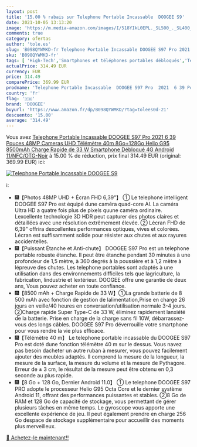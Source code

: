 ```yaml
---
layout: post
title: '15.00 % rabais sur Telephone Portable Incassable  DOOGEE S9'
date: 2021-10-05 13:13:20
image: 'https://m.media-amazon.com/images/I/518YIkL0EPL._SL500_._SL400_.jpg'
comments: true
category: ofertas
author: 'tole.es'
slug: 'B098QYWMKD-fr Telephone Portable Incassable DOOGEE S97 Pro 2021 6 39...'
sku: 'B098QYWMKD-fr'
tags: [ 'High-Tech','Smartphones et téléphones portables débloqués','Téléphones portables et accessoires','doogee', ]
actualPrice: 314.49 EUR
currency: EUR
price: 314.49
comparePrice: 369.99 EUR
prodname: 'Telephone Portable Incassable  DOOGEE S97 Pro  2021  6 39 Pouces  48MP Cameras UHD  Télémètre 40m  8Go+128Go Helio G95  8500mAh Charge Rapide de 33 W  Smartphone Débloqué 4G  Android 11/NFC/OTG-Noir'
country: 'fr'
flag: '🇫🇷'
brand: 'DOOGEE'
buyurl: 'https://www.amazon.fr/dp/B098QYWMKD/?tag=tolees0d-21'
descuento: '15.00'
average: '314.49'
---
```


Vous avez [Telephone Portable Incassable  DOOGEE S97 Pro  2021  6 39 Pouces  48MP Cameras UHD  Télémètre 40m  8Go+128Go Helio G95  8500mAh Charge Rapide de 33 W  Smartphone Débloqué 4G  Android 11/NFC/OTG-Noir](https://www.amazon.fr/dp/B098QYWMKD/?tag=tolees0d-21)  à  15.00 % de réduction, prix final  314.49 EUR (original: 369.99 EUR) ici:

[![Telephone Portable Incassable  DOOGEE S9](https://m.media-amazon.com/images/I/518YIkL0EPL._SL500_._SL400_.jpg)](https://www.amazon.fr/dp/B098QYWMKD/?tag=tolees0d-21)

ℹ️:

- 🎆【Photos 48MP UHD + Écran FHD 6,39"】 ① Le telephone intelligent DOOGEE S97 Pro est équipé dune caméra quad-core AI. La caméra Ultra HD a quatre fois plus de pixels quune caméra ordinaire. Lexcellente technologie 3D HDR peut capturer des photos claires et détaillées avec une résolution extrêmement élevée. ② Lécran FHD de 6,39" offrira dexcellentes performances optiques, vives et colorées. Lécran est suffisamment solide pour résister aux chutes et aux rayures accidentelles.
- 🎆【Puissant Étanche et Anti-chute】 DOOGEE S97 Pro est un telephone portable robuste étanche. Il peut être étanche pendant 30 minutes à une profondeur de 1,5 mètre, à 360 degrés à la poussière et à 1,2 mètre à lépreuve des chutes. Les telephone portables sont adaptés à une utilisation dans des environnements difficiles tels que lagriculture, la fabrication, lindustrie et lextérieur. DOOGEE offre une garantie de deux ans, Vous pouvez acheter en toute confiance.
- 🎆【8500 mAh + Charge Rapide de 33 W】①La grande batterie de 8 500 mAh avec fonction de gestion de lalimentation,Prise en charge 26 jours en veille/40 heures en conversation/utilisation normale 3-4 jours. ②Charge rapide Super Type-C de 33 W, éliminez rapidement lanxiété de la batterie. Prise en charge de la charge sans fil 10W, débarrassez-vous des longs câbles. DOOGEE S97 Pro déverrouille votre smartphone pour vous rendre la vie plus efficace.
- 🎆【Télémètre 40 m】 Le telephone portable incassable du DOOGEE S97 Pro est doté dune fonction télémètre 40 m sur le dessus. Vous navez pas besoin dacheter un autre ruban à mesurer, vous pouvez facilement ajouter des meubles adaptés. Il comprend la mesure de la longueur, la mesure de la surface, la mesure du volume et la mesure de Pythagore. Erreur de ± 3 cm, le résultat de la mesure peut être obtenu en 0,3 seconde au plus rapide.
- 🎆【8 Go + 128 Go, Dernier Android 11.0】 ① Le telephone DOOGEE S97 PRO adopte le processeur Helio G95 Octa Core et le dernier système Android 11, offrant des performances puissantes et stables. ②8 Go de RAM et 128 Go de capacité de stockage, vous permettant de gérer plusieurs tâches en même temps. Le gyroscope vous apporte une excellente expérience de jeu. Il peut également prendre en charge 256 Go despace de stockage supplémentaire pour accueillir des moments plus merveilleux.

[🛒 Achetez-le maintenant!!](https://www.amazon.fr/dp/B098QYWMKD/?tag=tolees0d-21)
